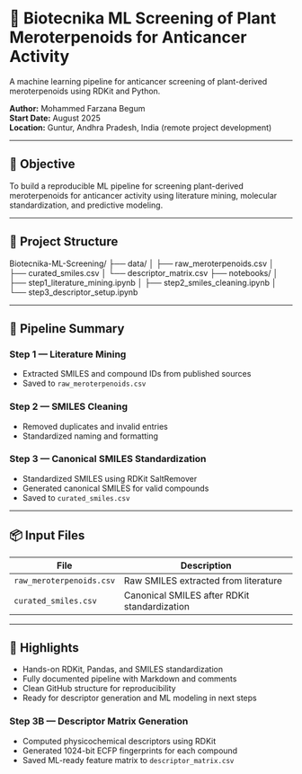 # 🧬 Biotecnika ML Screening of Plant Meroterpenoids for Anticancer Activity
A machine learning pipeline for anticancer screening of plant-derived meroterpenoids using RDKit and Python.

**Author:** Mohammed Farzana Begum  
**Start Date:** August 2025  
**Location:** Guntur, Andhra Pradesh, India (remote project development)

---

## 🎯 Objective  
To build a reproducible ML pipeline for screening plant-derived meroterpenoids for anticancer activity using literature mining, molecular standardization, and predictive modeling.

---

## 📁 Project Structure

Biotecnika-ML-Screening/
├── data/
│   ├── raw_meroterpenoids.csv
│   ├── curated_smiles.csv
│   └── descriptor_matrix.csv
├── notebooks/ 
│ ├── step1_literature_mining.ipynb 
│ ├── step2_smiles_cleaning.ipynb 
│ └── step3_descriptor_setup.ipynb


---

## 🧪 Pipeline Summary

### Step 1 — Literature Mining  
- Extracted SMILES and compound IDs from published sources  
- Saved to `raw_meroterpenoids.csv`

### Step 2 — SMILES Cleaning  
- Removed duplicates and invalid entries  
- Standardized naming and formatting

### Step 3 — Canonical SMILES Standardization  
- Standardized SMILES using RDKit SaltRemover  
- Generated canonical SMILES for valid compounds  
- Saved to `curated_smiles.csv`

---

## 📦 Input Files

| File | Description |
|------|-------------|
| `raw_meroterpenoids.csv` | Raw SMILES extracted from literature |
| `curated_smiles.csv` | Canonical SMILES after RDKit standardization |

---

## 💼 Highlights

- Hands-on RDKit, Pandas, and SMILES standardization  
- Fully documented pipeline with Markdown and comments  
- Clean GitHub structure for reproducibility  
- Ready for descriptor generation and ML modeling in next steps

### Step 3B — Descriptor Matrix Generation  
- Computed physicochemical descriptors using RDKit  
- Generated 1024-bit ECFP fingerprints for each compound  
- Saved ML-ready feature matrix to `descriptor_matrix.csv`

